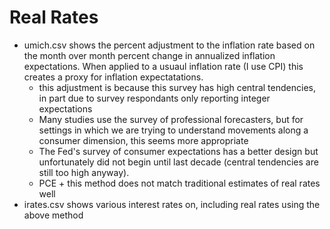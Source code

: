 # Real Rates
* umich.csv shows the percent adjustment to the inflation rate based on the month over month percent change in annualized inflation expectations. When applied to a usuaul inflation rate (I use CPI) this creates a proxy for inflation expectatations.
    * this adjustment is because this survey has high central tendencies, in part due to survey respondants only reporting integer expectations 
    * Many studies use the survey of professional forecasters, but for settings in which we are trying to understand movements along a consumer dimension, this seems more appropriate 
    * The Fed's survey of consumer expectations has a better design but unfortunately did not begin until last decade (central tendencies are still too high anyway).
    * PCE + this method does not match traditional estimates of real rates well 
* irates.csv shows various interest rates on, including real rates using the above method
